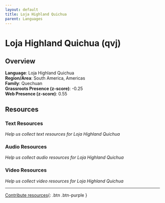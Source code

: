 ```yaml
---
layout: default
title: Loja Highland Quichua
parent: Languages
---
```


# Loja Highland Quichua (qvj)

## Overview

**Language**: Loja Highland Quichua  
**Region/Area**: South America, Americas  
**Family**: Quechuan  
**Grassroots Presence (z-score)**: -0.25  
**Web Presence (z-score)**: 0.55  

## Resources

### Text Resources
*Help us collect text resources for Loja Highland Quichua*

### Audio Resources
*Help us collect audio resources for Loja Highland Quichua*

### Video Resources
*Help us collect video resources for Loja Highland Quichua*

---

[Contribute resources](https://forms.office.com/e/1SfLJx3u1r){: .btn .btn-purple }
